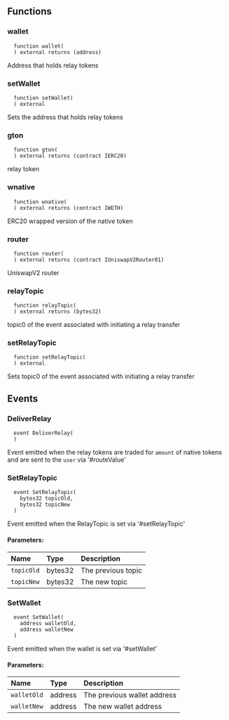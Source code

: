 


## Functions
### wallet
```solidity
  function wallet(
  ) external returns (address)
```
Address that holds relay tokens



### setWallet
```solidity
  function setWallet(
  ) external
```
Sets the address that holds relay tokens



### gton
```solidity
  function gton(
  ) external returns (contract IERC20)
```
relay token



### wnative
```solidity
  function wnative(
  ) external returns (contract IWETH)
```
ERC20 wrapped version of the native token



### router
```solidity
  function router(
  ) external returns (contract IUniswapV2Router01)
```
UniswapV2 router



### relayTopic
```solidity
  function relayTopic(
  ) external returns (bytes32)
```
topic0 of the event associated with initiating a relay transfer



### setRelayTopic
```solidity
  function setRelayTopic(
  ) external
```
Sets topic0 of the event associated with initiating a relay transfer



## Events
### DeliverRelay
```solidity
  event DeliverRelay(
  )
```
Event emitted when the relay tokens are traded for
`amount` of native tokens and are sent to the `user` via '#routeValue'


### SetRelayTopic
```solidity
  event SetRelayTopic(
    bytes32 topicOld,
    bytes32 topicNew
  )
```
Event emitted when the RelayTopic is set via '#setRelayTopic'


#### Parameters:
| Name                           | Type          | Description                                    |
| :----------------------------- | :------------ | :--------------------------------------------- |
|`topicOld`| bytes32 | The previous topic
|`topicNew`| bytes32 | The new topic
### SetWallet
```solidity
  event SetWallet(
    address walletOld,
    address walletNew
  )
```
Event emitted when the wallet is set via '#setWallet'


#### Parameters:
| Name                           | Type          | Description                                    |
| :----------------------------- | :------------ | :--------------------------------------------- |
|`walletOld`| address | The previous wallet address
|`walletNew`| address | The new wallet address
